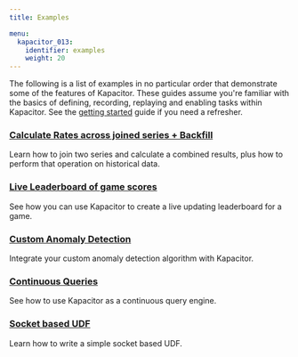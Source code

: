 ```yaml
---
title: Examples

menu:
  kapacitor_013:
    identifier: examples
    weight: 20
---
```


The following is a list of examples in no particular order that demonstrate some of the features of Kapacitor.
These guides assume you're familiar with the basics of defining, recording, replaying and enabling tasks within Kapacitor.
See the [getting started](/kapacitor/v0.13/introduction/getting_started/) guide if you need a refresher.

### [Calculate Rates across joined series + Backfill](/kapacitor/v0.13/examples/join_backfill/)

Learn how to join two series and calculate a combined results, plus how to perform that operation on historical data.

### [Live Leaderboard of game scores](/kapacitor/v0.13/examples/live_leaderboard/)

See how you can use Kapacitor to create a live updating leaderboard for a game.

### [Custom Anomaly Detection](/kapacitor/v0.13/examples/anomaly_detection/)

Integrate your custom anomaly detection algorithm with Kapacitor.

### [Continuous Queries](/kapacitor/v0.13/examples/continuous_queries/)

See how to use Kapacitor as a continuous query engine.

### [Socket based UDF](/kapacitor/v0.13/examples/socket_udf/)

Learn how to write a simple socket based UDF.

